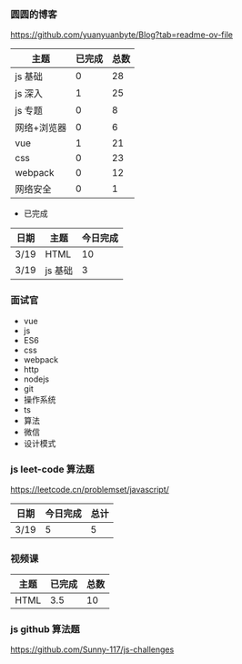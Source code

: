 ### 圆圆的博客

https://github.com/yuanyuanbyte/Blog?tab=readme-ov-file

| 主题        | 已完成 | 总数 |
| ----------- | ------ | ---- |
| js 基础     | 0      | 28   |
| js 深入     | 1      | 25   |
| js 专题     | 0      | 8    |
| 网络+浏览器 | 0      | 6    |
| vue         | 1      | 21   |
| css         | 0      | 23   |
| webpack     | 0      | 12   |
| 网络安全    | 0      | 1    |

- 已完成

| 日期 | 主题    | 今日完成 |
| ---- | ------- | -------- |
| 3/19 | HTML    | 10       |
| 3/19 | js 基础 | 3        |

### 面试官

- vue
- js
- ES6
- css
- webpack
- http
- nodejs
- git
- 操作系统
- ts
- 算法
- 微信
- 设计模式

### js leet-code 算法题

https://leetcode.cn/problemset/javascript/

| 日期 | 今日完成 | 总计 |
| ---- | -------- | ---- |
| 3/19 | 5        | 5    |

### 视频课

| 主题 | 已完成 | 总数 |
| ---- | ------ | ---- |
| HTML | 3.5    | 10   |

### js github 算法题

https://github.com/Sunny-117/js-challenges
